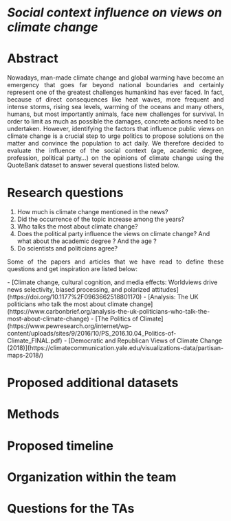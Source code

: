 # *Social context influence on views on climate change*
# Abstract
<p align= "justify"> Nowadays, man-made climate change and global warming have become an emergency that goes far beyond national boundaries and certainly represent one of the greatest challenges humankind has ever faced. In fact, because of direct consequences like heat waves, more frequent and intense storms, rising sea levels, warming of the oceans and many others, humans, but most importantly animals, face new challenges for survival. In order to limit as much as possible the damages, concrete actions need to be undertaken. However, identifying the factors that influence public views on climate change is a crucial step to urge politics to propose solutions on the matter and convince the population to act daily. We therefore decided to evaluate the influence of the social context (age, academic degree, profession, political party…) on the opinions of climate change using the QuoteBank dataset to answer several questions listed below. </p>

# Research questions
1.	How much is climate change mentioned in the news? 
2.	Did the occurrence of the topic increase among the years?
3.	Who talks the most about climate change?
4.	Does the political party influence the views on climate change? And what about the academic degree ? And the age ?
5.	Do scientists and politicians agree?

<p align= "justify"> Some of the papers and articles that we have read to define these questions and get inspiration are listed below:</p>
- [Climate change, cultural cognition, and media effects: Worldviews drive news selectivity, biased processing, and polarized attitudes](https://doi.org/10.1177%2F0963662518801170)
- [Analysis: The UK politicians who talk the most about climate change](https://www.carbonbrief.org/analysis-the-uk-politicians-who-talk-the-most-about-climate-change)
- [The Politics of Climate](https://www.pewresearch.org/internet/wp-content/uploads/sites/9/2016/10/PS_2016.10.04_Politics-of-Climate_FINAL.pdf)
- [Democratic and Republican Views of Climate Change (2018)](https://climatecommunication.yale.edu/visualizations-data/partisan-maps-2018/)

# Proposed additional datasets

# Methods

# Proposed timeline

# Organization within the team

# Questions for the TAs
